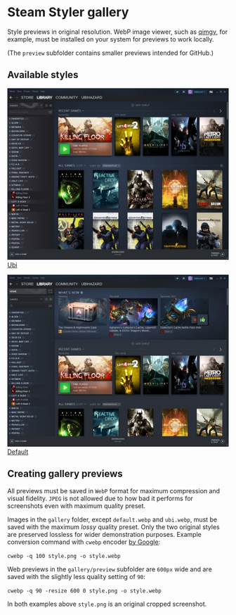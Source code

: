 Steam Styler gallery
====================

Style previews in original resolution. WebP image viewer, such as [qimgv](https://github.com/easymodo/qimgv "Download WebP viewer"), for example, must be installed on your system for previews to work locally.

(The `preview` subfolder contains smaller previews intended for GitHub.)

Available styles
----------------

![Ubi style](https://raw.githubusercontent.com/ubihazard/steam-styler/main/gallery/preview/ubi.webp)
[Ubi](https://raw.githubusercontent.com/ubihazard/steam-styler/main/gallery/ubi.webp)

![Default style](https://raw.githubusercontent.com/ubihazard/steam-styler/main/gallery/preview/default.webp)
[Default](https://raw.githubusercontent.com/ubihazard/steam-styler/main/gallery/default.webp)

Creating gallery previews
-------------------------

All previews must be saved in `WebP` format for maximum compression and visual fidelity. `JPEG` is not allowed due to how bad it performs for screenshots even with maximum quality preset.

Images in the `gallery` folder, except `default.webp` and `ubi.webp`, must be saved with the maximum *lossy* quality preset. Only the two original styles are preserved lossless for wider demonstration purposes. Example conversion command with `cwebp` encoder [by Google](https://developers.google.com/speed/webp/docs/precompiled "Download cwebp encoder"):

`cwebp -q 100 style.png -o style.webp`

Web previews in the `gallery/preview` subfolder are `600px` wide and are saved with the slightly less quality setting of `90`:

`cwebp -q 90 -resize 600 0 style.png -o style.webp`

In both examples above `style.png` is an original cropped screenshot.
